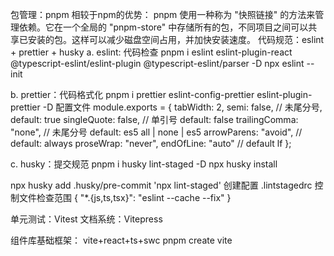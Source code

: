 
包管理：pnpm
相较于npm的优势： pnpm 使用一种称为 "快照链接" 的方法来管理依赖。它在一个全局的 "pnpm-store" 中存储所有的包，不同项目之间可以共享已安装的包。这样可以减少磁盘空间占用，并加快安装速度。
代码规范：eslint + prettier + husky
a. eslint: 代码检查
pnpm i eslint eslint-plugin-react @typescript-eslint/eslint-plugin @typescript-eslint/parser -D
npx eslint --init

b. prettier：代码格式化
pnpm i prettier eslint-config-prettier eslint-plugin-prettier -D
配置文件
module.exports = {
    tabWidth: 2,
    semi: false, // 未尾分号, default:  true
    singleQuote: false, // 单引号 default: false
    trailingComma: "none", // 未尾分号 default: es5    all | none | es5
    arrowParens: "avoid", // default: always
    proseWrap: "never",
    endOfLine: "auto" // default lf
};


c. husky：提交规范
pnpm i husky lint-staged -D
npx husky install

npx husky add .husky/pre-commit 'npx lint-staged'
创建配置 .lintstagedrc 控制文件检查范围
{
    "*.{js,ts,tsx}": "eslint --cache --fix"
}

单元测试：Vitest
文档系统：Vitepress 

组件库基础框架： vite+react+ts+swc
pnpm create vite
